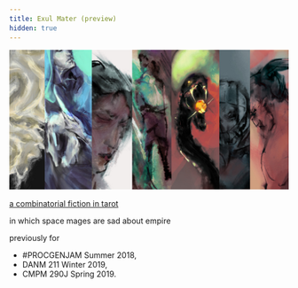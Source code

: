 ```yaml
---
title: Exul Mater (preview)
hidden: true
---
```


[![preview of tarot cards](/assets/blog/card.jpg)](/exul-mater/staging)

[a combinatorial fiction in tarot](/exul-mater/staging)

in which space mages are sad about empire

previously for
* #PROCGENJAM Summer 2018,
* DANM 211 Winter 2019,
* CMPM 290J Spring 2019.
